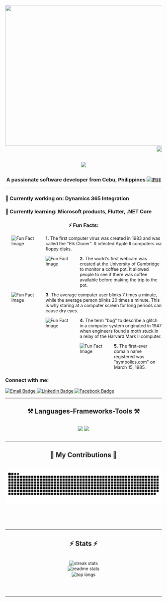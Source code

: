 <a href="https://github.com/j3know">
  <img src="https://cdn.dribbble.com/users/2131993/screenshots/4948736/thoughtworks-gif_dribbble.gif" width="1000" height="450">
</a>


<img align="right" src="https://visitor-badge.laobi.icu/badge?page_id=j3know.j3know&left_color=blue&right_color=grey&left_text=Number%20of%20Visitors" />

<h1 align="center">
    <img src="https://readme-typing-svg.herokuapp.com/?font=Righteous&size=35&center=true&vCenter=true&width=900&height=70&duration=4000&lines=Hi+there!+👋;+I'm+Gie+Nou!;+Welcome+to+my+GitHub;+Junior+Software+Engineer+in+Cebu;+Passionate+about+coding+and+learning;+Let's+code+together+and+make+great+things+happen!;" />
</h1>

<h3 align="Center">A passionate software developer from Cebu, Philippines <img src="https://i.pinimg.com/564x/02/63/11/0263111a6cef54c2bc7a3aaff371cd46.jpg" alt="🇵🇭" width="20" height="15"/></h3>
<hr style="height: .1px; background-color: lightgray;">

<div align="left"> 

### 🔭 Currently working on: **Dynamics 365 Integration**

### 🌱 Currently learning: **Microsoft products, Flutter, .NET Core**


  
<h3 style="text-align: center;">⚡ Fun Facts:</h3>

<div style="text-align: left; margin-left: 20px;">
    <p>
        <img src="https://www.digit.fyi/wp-content/uploads/2022/01/Elk-Cloner.jpg" alt="Fun Fact Image" style="float: left; margin-right: 10px; width: 100px; height: 100px;">
        <strong>1.</strong> The first computer virus was created in 1983 and was called the "Elk Cloner". It infected Apple II computers via floppy disks.
    </p>
    <p>
        <img src="https://global.discourse-cdn.com/boingboing/original/4X/0/a/4/0a4db7a3b332c893a25b397a13f8a2c6798ebc56.jpeg" alt="Fun Fact Image" style="float: left; margin-right: 10px; width: 100px; height: 100px;">
        <strong>2.</strong> The world's first webcam was created at the University of Cambridge to monitor a coffee pot. It allowed people to see if there was coffee available before making the trip to the pot.
    </p>
    <p>
        <img src="https://i.pinimg.com/originals/a5/89/a8/a589a899c6c2b77d0f8bf3ff90402281.png" alt="Fun Fact Image" style="float: left; margin-right: 10px; width: 100px; height: 100px;">
        <strong>3.</strong> The average computer user blinks 7 times a minute, while the average person blinks 20 times a minute. This is why staring at a computer screen for long periods can cause dry eyes.
    </p>
    <p>
        <img src="https://th.bing.com/th/id/R.04fa0daad0fd2a99df48b01ff7295e8f?rik=37YAF1EIkQ3QmA&riu=http%3a%2f%2fstatic.businessinsider.com%2fimage%2f5593f5cc6bb3f7ac51d8d3cf%2fimage.jpg&ehk=zNJDUh%2fwxq%2fEC%2b7WM9eDnmyGH%2b8M1ZdRE0ZyP40K%2fPc%3d&risl=&pid=ImgRaw&r=0" alt="Fun Fact Image" style="float: left; margin-right: 10px; width: 100px; height: 100px;">
        <strong>4.</strong> The term "bug" to describe a glitch in a computer system originated in 1947 when engineers found a moth stuck in a relay of the Harvard Mark II computer.
    </p>
    <p>
        <img src="https://www.enguard.com/wp-content/uploads/2023/06/Domain-Security-Blog-image-8.png" alt="Fun Fact Image" style="float: left; margin-right: 10px; width: 100px; height: 100px;">
        <strong>5.</strong> The first-ever domain name registered was "symbolics.com" on March 15, 1985.
    </p>
</div>

</div>

 <h3 align="left">Connect with me:</h3>
<!-- <div align="left"> 
  <a href="mailto:Anthonymanagase17@gmail.com">
    <img src="https://img.shields.io/badge/Gmail-333333?style=for-the-badge&logo=gmail&logoColor=red" />
  </a>
  <a href="https://www.linkedin.com/in/geno-anthony-tombiga-378b162a9/" target="_blank">
    <img src="https://img.shields.io/badge/LinkedIn-0077B5?style=for-the-badge&logo=linkedin&logoColor=white" target="_blank" />
  </a>
 <a href="https://www.facebook.com/Gi3N0u/" target="_blank">
  <img src="https://img.shields.io/badge/Facebook-1877F2?style=for-the-badge&logo=facebook&logoColor=white" />
</a>
</div> -->
<a href="mailto:Anthonymanagase17@gmail.com">
  <img src="https://img.shields.io/badge/Email-D14836?style=for-the-badge&logo=gmail&logoColor=white" alt="Email Badge">
</a>
<a href="https://www.linkedin.com/in/geno-anthony-tombiga-378b162a9/">
  <img src="https://img.shields.io/badge/LinkedIn-0077B5?style=for-the-badge&logo=linkedin&logoColor=white" alt="LinkedIn Badge">
</a>
<a href="https://www.facebook.com/Gi3N0u/">
  <img src="https://img.shields.io/badge/Facebook-1877F2?style=for-the-badge&logo=facebook&logoColor=white" alt="Facebook Badge">
</a>


 <hr/>
 
<h2 align="center">⚒️ Languages-Frameworks-Tools ⚒️</h2>
<br/>
<div align="center">
    <img src="https://skillicons.dev/icons?i=react,bootstrap,visualstudio,html,css,vscode,github,figma,tailwind,git,r" />
    <img src="https://skillicons.dev/icons?i=nodejs,python,javascript,typescript,express,firebase,mongodb,c,java,nextjs,mysql,ssms" /><br>
</div>

<br/>
<hr/>

<div align="center">
  <h2>🐍 My Contributions 🐍</h2>
  <br>
  <img alt="snake eating my contributions" src="https://raw.githubusercontent.com/j3know/j3know/output/github-contribution-grid-snake.svg" />
  
  <br/><br/><br/>
</div>

<hr/>

<h2 align="center">⚡ Stats ⚡</h2>
<br>
<div align=center>
  <img width=390 src="https://streak-stats.demolab.com/?user=j3know&count_private=true&theme=react&border_radius=10" alt="streak stats"/>  <br/>
  <img width=390 src="https://github-readme-stats.vercel.app/api?username=j3know&count_private=true&show_icons=true&theme=react&rank_icon=github&border_radius=10" alt="readme stats" /><br/>
  <img width=325 align="center" src="https://github-readme-stats.vercel.app/api/top-langs/?username=j3know&hide=HTML&langs_count=8&layout=compact&theme=react&border_radius=10&size_weight=0.5&count_weight=0.5&exclude_repo=github-readme-stats" alt="top langs" />
</div>

<br/><br/>

<hr/>


